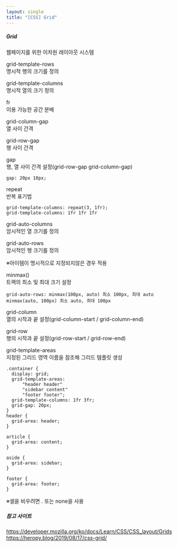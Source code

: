 ```yaml
---
layout: single
title: "[CSS] Grid"
---   
```

##### Grid   
웹페이지를 위한 이차원 레이아웃 시스템   
   
grid-template-rows   
명시적 행의 크기를 정의   
   
grid-template-columns   
명시적 열의 크기 정의   
   
fr   
이용 가능한 공간 분배   
   
grid-column-gap   
열 사이 간격  
   
grid-row-gap   
행 사이 간격   
   
gap   
행, 열 사이 간격 설정(grid-row-gap grid-column-gap)
```
gap: 20px 10px;
```
   
repeat     
반복 표기법     
```  
grid-template-columns: repeat(3, 1fr);   
grid-template-columns: 1fr 1fr 1fr   
```
   
grid-auto-columns   
암시적인 열 크기를 정의   
   
grid-auto-rows   
암시적인 행 크기를 정의   

※아이템이 명시적으로 지정되지않은 경우 적용   
   
minmax()    
트랙의 최소 및 최대 크기 설정   
```
grid-auto-rows: minmax(100px, auto) 최소 100px, 최대 auto
minmax(auto, 100px) 최소 auto, 최대 100px
```
   
grid-column   
열의 시작과 끝 설정(grid-column-start / grid-column-end)   
   
grid-row   
행의 시작과 끝 설정(grid-row-start / grid-row-end)    
     
grid-template-areas   
지정된 그리드 영역 이름을 참조해 그리드 템플릿 생성   
```
.container {
  display: grid;
  grid-template-areas:
      "header header"
      "sidebar content"
      "footer footer";
  grid-template-columns: 1fr 3fr;
  grid-gap: 20px;
}
header {
  grid-area: header;
}

article {
  grid-area: content;
}

aside {
  grid-area: sidebar;
}

footer {
  grid-area: footer;
}
```
※셀을 비우려면 . 또는 none을 사용
    
##### 참고 사이트
https://developer.mozilla.org/ko/docs/Learn/CSS/CSS_layout/Grids
https://heropy.blog/2019/08/17/css-grid/